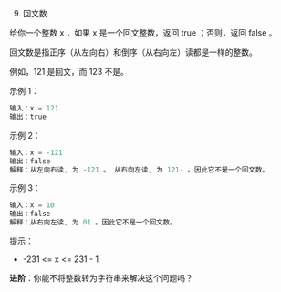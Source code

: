9. 回文数

给你一个整数 x ，如果 x 是一个回文整数，返回 true ；否则，返回 false 。

回文数是指正序（从左向右）和倒序（从右向左）读都是一样的整数。

例如，121 是回文，而 123 不是。
 

示例 1：
```js
输入：x = 121
输出：true
```
示例 2：
```js
输入：x = -121
输出：false
解释：从左向右读, 为 -121 。 从右向左读, 为 121- 。因此它不是一个回文数。
```
示例 3：
```js
输入：x = 10
输出：false
解释：从右向左读, 为 01 。因此它不是一个回文数。
```

提示：

- -231 <= x <= 231 - 1
 

**进阶**：你能不将整数转为字符串来解决这个问题吗？